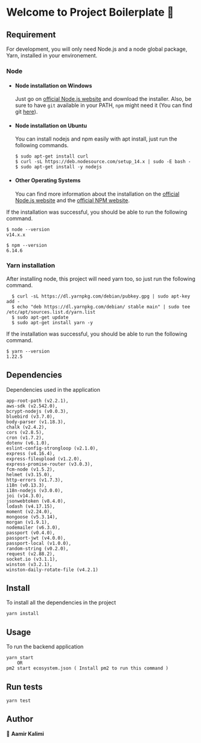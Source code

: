# Welcome to Project Boilerplate 👋

## Requirement

For development, you will only need Node.js and a node global package, Yarn, installed in your environement.

### Node
- #### Node installation on Windows

  Just go on [official Node.js website](https://nodejs.org/) and download the installer.
Also, be sure to have `git` available in your PATH, `npm` might need it (You can find git [here](https://git-scm.com/)).

- #### Node installation on Ubuntu

  You can install nodejs and npm easily with apt install, just run the following commands.

      $ sudo apt-get install curl
      $ curl -sL https://deb.nodesource.com/setup_14.x | sudo -E bash -
      $ sudo apt-get install -y nodejs

- #### Other Operating Systems
  You can find more information about the installation on the [official Node.js website](https://nodejs.org/) and the [official NPM website](https://npmjs.org/).

If the installation was successful, you should be able to run the following command.

    $ node --version
    v14.x.x

    $ npm --version
    6.14.6


### Yarn installation
  After installing node, this project will need yarn too, so just run the following command.

      $ curl -sL https://dl.yarnpkg.com/debian/pubkey.gpg | sudo apt-key add -
      $ echo "deb https://dl.yarnpkg.com/debian/ stable main" | sudo tee /etc/apt/sources.list.d/yarn.list
      $ sudo apt-get update
      $ sudo apt-get install yarn -y

  If the installation was successful, you should be able to run the following command.

    $ yarn --version
    1.22.5

## Dependencies

  Dependencies used in the application

    app-root-path (v2.2.1),
    aws-sdk (v2.542.0),
    bcrypt-nodejs (v0.0.3),
    bluebird (v3.7.0),
    body-parser (v1.18.3),
    chalk (v2.4.2),
    cors (v2.8.5),
    cron (v1.7.2),
    dotenv (v6.1.0),
    eslint-config-strongloop (v2.1.0),
    express (v4.16.4),
    express-fileupload (v1.2.0),
    express-promise-router (v3.0.3),
    fcm-node (v1.5.2),
    helmet (v3.15.0),
    http-errors (v1.7.3),
    i18n (v0.13.3),
    i18n-nodejs (v3.0.0),
    joi (v14.3.0),
    jsonwebtoken (v8.4.0),
    lodash (v4.17.15),
    moment (v2.24.0),
    mongoose (v5.3.14),
    morgan (v1.9.1),
    nodemailer (v6.3.0),
    passport (v0.4.0),
    passport-jwt (v4.0.0),
    passport-local (v1.0.0),
    random-string (v0.2.0),
    request (v2.88.2),
    socket.io (v3.1.1),
    winston (v3.2.1),
    winston-daily-rotate-file (v4.2.1)

## Install

  To install all the dependencies in the project
    
    yarn install

## Usage

  To run the backend application

    yarn start
        OR
    pm2 start ecosystem.json ( Install pm2 to run this command )

## Run tests

    yarn test

## Author

👤 **Aamir Kalimi**